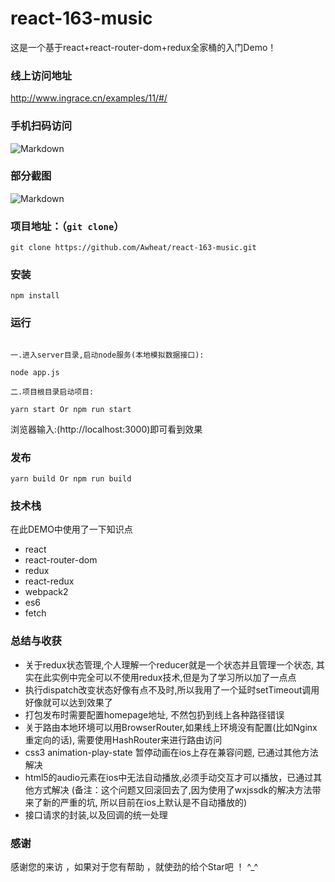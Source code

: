 # react-163-music
这是一个基于react+react-router-dom+redux全家桶的入门Demo！

### 线上访问地址

http://www.ingrace.cn/examples/11/#/


### 手机扫码访问

![Markdown](http://www.ingrace.cn/static/images/ewm_react.png)

### 部分截图

![Markdown](http://www.ingrace.cn/static/images/music_163_preview.png)

### 项目地址：（`git clone`）

```shell
git clone https://github.com/Awheat/react-163-music.git
```

### 安装

```
npm install
```

### 运行

```

一.进入server目录,启动node服务(本地模拟数据接口):

node app.js

二.项目根目录启动项目:

yarn start Or npm run start

```
浏览器输入:(http://localhost:3000)即可看到效果

### 发布

```
yarn build Or npm run build
```

### 技术栈

在此DEMO中使用了一下知识点
* react
* react-router-dom
* redux
* react-redux
* webpack2
* es6
* fetch

### 总结与收获

* 关于redux状态管理,个人理解一个reducer就是一个状态并且管理一个状态, 其实在此实例中完全可以不使用redux技术,但是为了学习所以加了一点点
* 执行dispatch改变状态好像有点不及时,所以我用了一个延时setTimeout调用好像就可以达到效果了
* 打包发布时需要配置homepage地址, 不然包扔到线上各种路径错误
* 关于路由本地环境可以用BrowserRouter,如果线上环境没有配置(比如Nginx重定向的话), 需要使用HashRouter来进行路由访问
* css3 animation-play-state 暂停动画在ios上存在兼容问题, 已通过其他方法解决
* html5的audio元素在ios中无法自动播放,必须手动交互才可以播放，已通过其他方式解决
  (备注：这个问题又回滚回去了,因为使用了wxjssdk的解决方法带来了新的严重的坑, 所以目前在ios上默认是不自动播放的)
* 接口请求的封装,以及回调的统一处理


### 感谢

感谢您的来访 ，如果对于您有帮助 ，就使劲的给个Star吧 ！ ^_^

